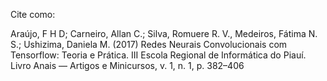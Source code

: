 Cite como:

Araújo, F H D; Carneiro, Allan C.; Silva, Romuere R. V., Medeiros, Fátima N. S.;  Ushizima, Daniela M. (2017) Redes Neurais Convolucionais com Tensorflow: Teoria e Prática. III Escola Regional de Informática do Piauí. Livro Anais — Artigos e Minicursos, v. 1, n. 1, p. 382–406
